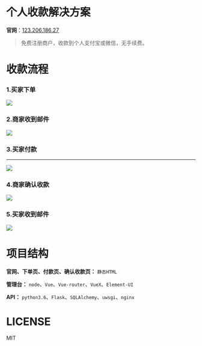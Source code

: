 # 个人收款解决方案

**官网**：[123.206.186.27](123.206.186.27)

> 免费注册商户，收款到个人支付宝或微信，无手续费。

# 收款流程

### 1.买家下单

![](http://github-1252137158.file.myqcloud.com/PersonalPay/pay_1.png)

### 2.商家收到邮件

![](http://github-1252137158.file.myqcloud.com/PersonalPay/pay_2.png)

### 3.买家付款
--- 

![](http://github-1252137158.file.myqcloud.com/PersonalPay/pay_3.png)

### 4.商家确认收款

![](http://github-1252137158.file.myqcloud.com/PersonalPay/pay_4.png)

### 5.买家收到邮件

![](http://github-1252137158.file.myqcloud.com/PersonalPay/pay_5.png)

# 项目结构

**官网、下单页、付款页、确认收款页：** `静态HTML`

**管理台：** `node`、`Vue`、`Vue-router`、`VueX`、`Element-UI`

**API：** `python3.6`、`Flask`、`SQLAlchemy`、`uwsgi`、`nginx`


# LICENSE

MIT
